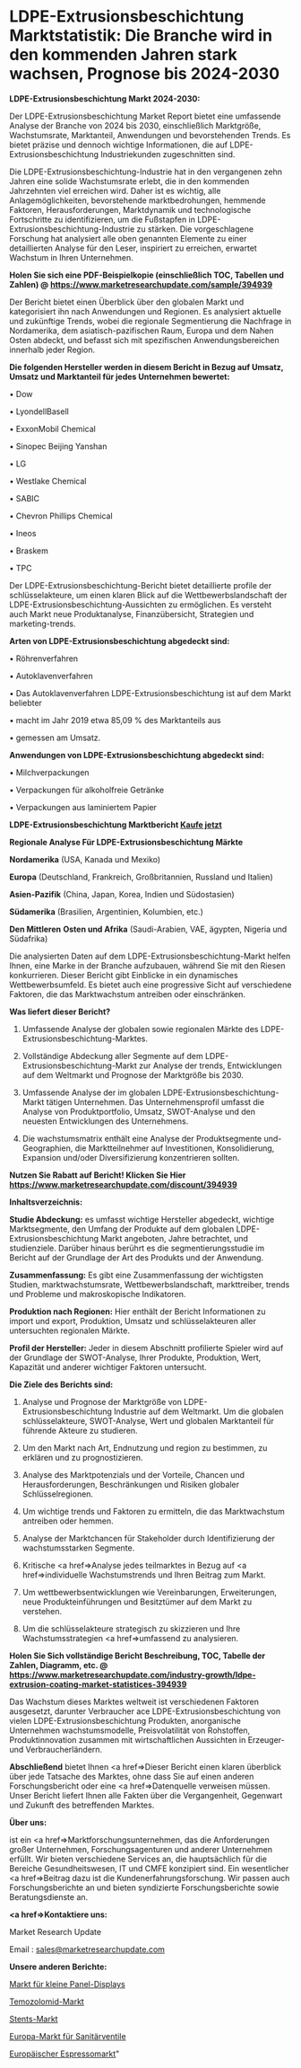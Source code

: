 # LDPE-Extrusionsbeschichtung Marktstatistik: Die Branche wird in den kommenden Jahren stark wachsen, Prognose bis 2024-2030

<strong>LDPE-Extrusionsbeschichtung Markt 2024-2030:</strong>

Der LDPE-Extrusionsbeschichtung Market Report bietet eine umfassende Analyse der Branche von 2024 bis 2030, einschließlich Marktgröße, Wachstumsrate, Marktanteil, Anwendungen und bevorstehenden Trends. Es bietet präzise und dennoch wichtige Informationen, die auf LDPE-Extrusionsbeschichtung Industriekunden zugeschnitten sind.

Die LDPE-Extrusionsbeschichtung-Industrie hat in den vergangenen zehn Jahren eine solide Wachstumsrate erlebt, die in den kommenden Jahrzehnten viel erreichen wird. Daher ist es wichtig, alle Anlagemöglichkeiten, bevorstehende marktbedrohungen, hemmende Faktoren, Herausforderungen, Marktdynamik und technologische Fortschritte zu identifizieren, um die Fußstapfen in LDPE-Extrusionsbeschichtung-Industrie zu stärken. Die vorgeschlagene Forschung hat analysiert alle oben genannten Elemente zu einer detaillierten Analyse für den Leser, inspiriert zu erreichen, erwartet Wachstum in Ihren Unternehmen.

<strong>Holen Sie sich eine PDF-Beispielkopie (einschließlich TOC, Tabellen und Zahlen) @
</strong><strong><a href=https://www.marketresearchupdate.com/sample/394939><strong>https://www.marketresearchupdate.com/sample/394939</u></font></a></strong></strong>

Der Bericht bietet einen Überblick über den globalen Markt und kategorisiert ihn nach Anwendungen und Regionen. Es analysiert aktuelle und zukünftige Trends, wobei die regionale Segmentierung die Nachfrage in Nordamerika, dem asiatisch-pazifischen Raum, Europa und dem Nahen Osten abdeckt, und befasst sich mit spezifischen Anwendungsbereichen innerhalb jeder Region.

<strong>Die folgenden Hersteller werden in diesem Bericht in Bezug auf Umsatz, Umsatz und Marktanteil für jedes Unternehmen bewertet:</strong>

• Dow

• LyondellBasell

• ExxonMobil Chemical

• Sinopec Beijing Yanshan

• LG

• Westlake Chemical

• SABIC

• Chevron Phillips Chemical

• Ineos

• Braskem

• TPC

Der LDPE-Extrusionsbeschichtung-Bericht bietet detaillierte profile der schlüsselakteure, um einen klaren Blick auf die Wettbewerbslandschaft der LDPE-Extrusionsbeschichtung-Aussichten zu ermöglichen. Es versteht auch Markt neue Produktanalyse, Finanzübersicht, Strategien und marketing-trends.

<strong>Arten von LDPE-Extrusionsbeschichtung abgedeckt sind:</strong>

• Röhrenverfahren

• Autoklavenverfahren

• Das Autoklavenverfahren LDPE-Extrusionsbeschichtung ist auf dem Markt beliebter

• macht im Jahr 2019 etwa 85,09 % des Marktanteils aus

• gemessen am Umsatz.

<strong>Anwendungen von LDPE-Extrusionsbeschichtung abgedeckt sind:</strong>

• Milchverpackungen

• Verpackungen für alkoholfreie Getränke

• Verpackungen aus laminiertem Papier

<strong>LDPE-Extrusionsbeschichtung Marktbericht <a href=https://www.marketresearchupdate.com/buynow/394939>Kaufe jetzt</a></strong>

<strong>Regionale Analyse Für LDPE-Extrusionsbeschichtung Märkte</strong>

<strong>Nordamerika</strong> (USA, Kanada und Mexiko)

<strong>Europa</strong> (Deutschland, Frankreich, Großbritannien, Russland und Italien)

<strong>Asien-Pazifik</strong> (China, Japan, Korea, Indien und Südostasien)

<strong>Südamerika</strong> (Brasilien, Argentinien, Kolumbien, etc.)

<strong>Den Mittleren</strong> <strong>Osten und Afrika</strong> (Saudi-Arabien, VAE, ägypten, Nigeria und Südafrika)

Die analysierten Daten auf dem LDPE-Extrusionsbeschichtung-Markt helfen Ihnen, eine Marke in der Branche aufzubauen, während Sie mit den Riesen konkurrieren. Dieser Bericht gibt Einblicke in ein dynamisches Wettbewerbsumfeld. Es bietet auch eine progressive Sicht auf verschiedene Faktoren, die das Marktwachstum antreiben oder einschränken.

<strong>Was liefert dieser Bericht?</strong>

1. Umfassende Analyse der globalen sowie regionalen Märkte des LDPE-Extrusionsbeschichtung-Marktes.

2. Vollständige Abdeckung aller Segmente auf dem LDPE-Extrusionsbeschichtung-Markt zur Analyse der trends, Entwicklungen auf dem Weltmarkt und Prognose der Marktgröße bis 2030.

3. Umfassende Analyse der im globalen LDPE-Extrusionsbeschichtung-Markt tätigen Unternehmen. Das Unternehmensprofil umfasst die Analyse von Produktportfolio, Umsatz, SWOT-Analyse und den neuesten Entwicklungen des Unternehmens.

4. Die wachstumsmatrix enthält eine Analyse der Produktsegmente und-Geographien, die Marktteilnehmer auf Investitionen, Konsolidierung, Expansion und/oder Diversifizierung konzentrieren sollten.

<strong>Nutzen Sie Rabatt auf Bericht! Klicken Sie Hier
</strong><strong><a href=https://www.marketresearchupdate.com/discount/394939>https://www.marketresearchupdate.com/discount/394939</b></u></font></strong></a>

<strong>Inhaltsverzeichnis:</strong>

<strong>Studie Abdeckung:</strong> es umfasst wichtige Hersteller abgedeckt, wichtige Marktsegmente, den Umfang der Produkte auf dem globalen LDPE-Extrusionsbeschichtung Markt angeboten, Jahre betrachtet, und studienziele. Darüber hinaus berührt es die segmentierungsstudie im Bericht auf der Grundlage der Art des Produkts und der Anwendung.

<strong>Zusammenfassung:</strong> Es gibt eine Zusammenfassung der wichtigsten Studien, marktwachstumsrate, Wettbewerbslandschaft, markttreiber, trends und Probleme und makroskopische Indikatoren.

<strong>Produktion nach Regionen:</strong> Hier enthält der Bericht Informationen zu import und export, Produktion, Umsatz und schlüsselakteuren aller untersuchten regionalen Märkte.

<strong>Profil der Hersteller:</strong> Jeder in diesem Abschnitt profilierte Spieler wird auf der Grundlage der SWOT-Analyse, Ihrer Produkte, Produktion, Wert, Kapazität und anderer wichtiger Faktoren untersucht.

<strong>Die Ziele des Berichts sind:</strong>

1) Analyse und Prognose der Marktgröße von LDPE-Extrusionsbeschichtung Industrie auf dem Weltmarkt.
Um die globalen schlüsselakteure, SWOT-Analyse, Wert und globalen Marktanteil für führende Akteure zu studieren.

2) Um den Markt nach Art, Endnutzung und region zu bestimmen, zu erklären und zu prognostizieren.

3) Analyse des Marktpotenzials und der Vorteile, Chancen und Herausforderungen, Beschränkungen und Risiken globaler Schlüsselregionen.

4) Um wichtige trends und Faktoren zu ermitteln, die das Marktwachstum antreiben oder hemmen.

5) Analyse der Marktchancen für Stakeholder durch Identifizierung der wachstumsstarken Segmente.

6) Kritische <a href=>Analyse</a> jedes teilmarktes in Bezug auf <a href=>individuelle</a> Wachstumstrends und Ihren Beitrag zum Markt.

7) Um wettbewerbsentwicklungen wie Vereinbarungen, Erweiterungen, neue Produkteinführungen und Besitztümer auf dem Markt zu verstehen.

8) Um die schlüsselakteure strategisch zu skizzieren und Ihre Wachstumsstrategien <a href=>umfassend</a> zu analysieren.

<strong>Holen Sie Sich vollständige Bericht Beschreibung, TOC, Tabelle der Zahlen, Diagramm, etc. @ </strong><strong><a href=https://www.marketresearchupdate.com/industry-growth/ldpe-extrusion-coating-market-statistices-394939>https://www.marketresearchupdate.com/industry-growth/ldpe-extrusion-coating-market-statistices-394939</a></font></strong>

Das Wachstum dieses Marktes weltweit ist verschiedenen Faktoren ausgesetzt, darunter Verbraucher ace LDPE-Extrusionsbeschichtung von vielen LDPE-Extrusionsbeschichtung Produkten, anorganische Unternehmen wachstumsmodelle, Preisvolatilität von Rohstoffen, Produktinnovation zusammen mit wirtschaftlichen Aussichten in Erzeuger-und Verbraucherländern.

<strong>Abschließend</strong> bietet Ihnen <a href=>Dieser</a> Bericht einen klaren überblick über jede Tatsache des Marktes, ohne dass Sie auf einen anderen Forschungsbericht oder eine <a href=>Datenquelle</a> verweisen müssen. Unser Bericht liefert Ihnen alle Fakten über die Vergangenheit, Gegenwart und Zukunft des betreffenden Marktes.

<strong>Über uns:</strong>

 ist ein <a href=>Marktfors</a>chungsunternehmen, das die Anforderungen großer Unternehmen, Forschungsagenturen und anderer Unternehmen erfüllt. Wir bieten verschiedene Services an, die hauptsächlich für die Bereiche Gesundheitswesen, IT und CMFE konzipiert sind. Ein wesentlicher <a href=>Beitrag</a> dazu ist die Kundenerfahrungsforschung. Wir passen auch Forschungsberichte an und bieten syndizierte Forschungsberichte sowie Beratungsdienste an.

<strong><a href=>Kontaktiere uns:</a></strong>

Market Research Update

Email : sales@marketresearchupdate.com

<strong>Unsere anderen Berichte:</strong>

<a href=https://www.linkedin.com/pulse/small-size-panel-display-market-analyzing-latest>Markt für kleine Panel-Displays</a>

<a href=https://www.linkedin.com/pulse/temozolomide-market-2023-top-key-players-types>Temozolomid-Markt</a>

<a href=https://www.linkedin.com/pulse/stents-market-outlooks-2023-size-shares-growth>Stents-Markt</a>

<a href=https://www.linkedin.com/pulse/europe-sanitary-valves-market-2023>Europa-Markt für Sanitärventile</a>

<a href=https://www.linkedin.com/pulse/europe-espresso-market-advancing-growth-globally>Europäischer Espressomarkt</a>"
